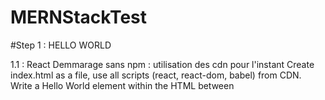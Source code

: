 # MERNStackTest

#Step 1 : HELLO WORLD

1.1 : React
Demmarage sans npm : utilisation des cdn pour l'instant
Create index.html as a file, use all scripts (react, react-dom, babel) from CDN. Write a Hello World element within the HTML between <script> tags.

1.2 : Basic server express

http://expressjs.com/en/starter/hello-world.html
http://expressjs.com/en/starter/static-files.html
Use Node and Express to serve the HTML file.

#Step 2 : Organisation

2.1 : Spération du script et du html
2.2 : Utilisation de npm
  Transformation de fichier JSX en JS manuellement coté server avec Babel
